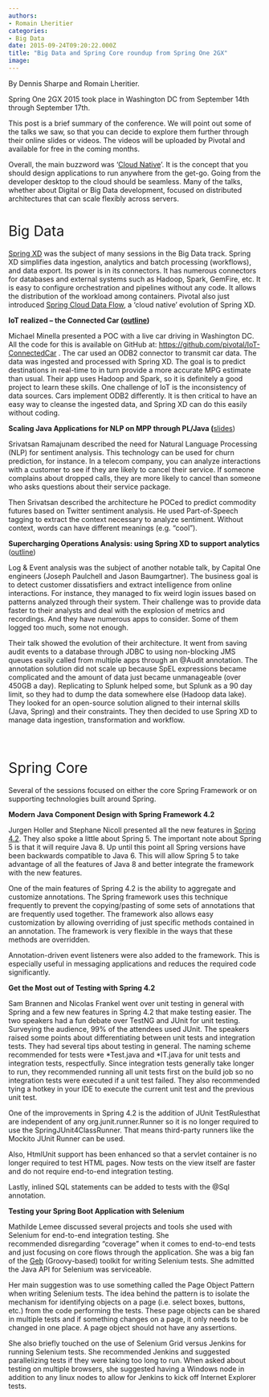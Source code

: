```yaml
---
authors:
- Romain Lheritier
categories:
- Big Data
date: 2015-09-24T09:20:22.000Z
title: "Big Data and Spring Core roundup from Spring One 2GX"
image: 
---
```


By Dennis Sharpe and Romain Lheritier.

<span style="font-weight: 400;">Spring One 2GX 2015 took place in Washington DC from September 14th through September 17th.</span>

<span style="font-weight: 400;">This post is a brief summary of the conference. We will point out some of the talks we saw, so that you can decide to explore them further through their online slides or videos. The videos will be uploaded by Pivotal and available for free in the coming months. </span>

Overall, the main buzzword was ‘[Cloud Native](http://pivotal.io/platform/migrating-to-cloud-native-application-architectures-ebook)’. It is the concept that you should design applications to run anywhere from the get-go. Going from the developer desktop to the cloud should be seamless. Many of the talks, whether about Digital or Big Data development, focused on distributed architectures that can scale flexibly across servers.


# <span style="font-weight: 400;">Big Data</span>

[<span style="font-weight: 400;">Spring XD</span>](http://projects.spring.io/spring-xd/)<span style="font-weight: 400;"> was the subject of many sessions in the Big Data track. Spring XD simplifies data ingestion, analytics and batch processing (workflows), and data export. Its power is in its connectors. It has numerous connectors for databases and external systems such as Hadoop, Spark, GemFire, etc. It is easy to configure orchestration and pipelines without any code. It allows the distribution of the workload among containers. Pivotal also just introduced [Spring Cloud Data Flow](http://blog.pivotal.io/pivotal-cloud-foundry/products/introducing-spring-cloud-data-flow), a ‘cloud native’ evolution of Spring XD.</span>

**IoT realized – the Connected Car (**[**outline**](https://2015.event.springone2gx.com/schedule/sessions/iot_realized_the_connected_car_v2.html)**)**

<span style="font-weight: 400;">Michael Minella presented a POC with a live car driving in Washington DC. All the code for this is available on GitHub at: </span>[<span style="font-weight: 400;">https://github.com/pivotal/IoT-ConnectedCar</span>](https://github.com/pivotal/IoT-ConnectedCar)<span style="font-weight: 400;"> . The car used an ODB2 connector to transmit car data. The data was ingested and processed with Spring XD. The goal is to predict destinations in real-time to in turn provide a more accurate MPG estimate than usual. Their app uses Hadoop and Spark, so it is definitely a good project to learn these skills. One challenge of IoT is the inconsistency of data sources. Cars implement ODB2 differently. It is then critical to have an easy way to cleanse the ingested data, and Spring XD can do this easily without coding.</span>

**Scaling Java Applications for NLP on MPP through PL/Java (**[slides](http://www.slideshare.net/SrivatsanRamanujam))

<span style="font-weight: 400;">Srivatsan Ramajunam described the need for Natural Language Processing (NLP) for sentiment analysis. This technology can be used for churn prediction, for instance. In a telecom company, you can analyze interactions with a customer to see if they are likely to cancel their service. If someone complains about dropped calls, they are more likely to cancel than someone who asks questions about their service package. </span>

<span style="font-weight: 400;">Then Srivatsan described the architecture he POCed to predict commodity futures based on Twitter sentiment analysis. He used Part-of-Speech tagging to extract the context necessary to analyze sentiment. Without context, words can have different meanings (e.g. “cool”). </span>

**Supercharging Operations Analysis: using Spring XD to support analytics** ([outline](https://2015.event.springone2gx.com/schedule/sessions/supercharging_operations_and_analytics_using_spring_xd_to_support_analytics_and_cep.html))

<span style="font-weight: 400;">Log & Event analysis was the subject of another notable talk, by Capital One engineers (Joseph Paulchell and Jason Baumgartner). </span><span style="font-weight: 400;">The business goal is to detect customer dissatisfiers and extract intelligence from online interactions. For instance, they managed to fix weird login issues based on patterns analyzed through their system. Their challenge was to provide data faster to their analysts and deal with the explosion of metrics and recordings. And they have numerous apps to consider. Some of them logged too much, some not enough. </span>

<span style="font-weight: 400;">Their talk showed the evolution of their architecture. It went from saving audit events to a database through JDBC to using non-blocking JMS queues easily called from multiple apps through an @Audit annotation. The annotation solution did not scale up because SpEL expressions became complicated and the amount of data just became unmanageable (over 450GB a day). Replicating to Splunk helped some, but Splunk as a 90 day limit, so they had to dump the data somewhere else (Hadoop data lake). They looked for an open-source solution aligned to their internal skills (Java, Spring) and their constraints. They then decided to use Spring XD to manage data ingestion, transformation and workflow. </span>

 


# <span style="font-weight: 400;">Spring Core</span>

<span style="font-weight: 400;">Several of the sessions focused on either the core Spring Framework or on supporting technologies built around Spring.</span>

**Modern Java Component Design with Spring Framework 4.2**

<span style="font-weight: 400;">Jurgen Holler and Stephane Nicoll presented all the new features in [Spring 4.2](https://spring.io/blog/2015/07/31/spring-framework-4-2-goes-ga). They also spoke a little about Spring 5. The important note about Spring 5 is that it will require Java 8. Up until this point all Spring versions have been backwards compatible to Java 6. This will allow Spring 5 to take advantage of all the features of Java 8 and better integrate the framework with the new features.</span>

<span style="font-weight: 400;">One of the main features of Spring 4.2 is the ability to aggregate and customize annotations. The Spring framework uses this technique frequently to prevent the copying/pasting of some sets of annotations that are frequently used together. The framework also allows easy customization by allowing overriding of just specific methods contained in an annotation. The framework is very flexible in the ways that these methods are overridden.</span>

<span style="font-weight: 400;">Annotation-driven event listeners were also added to the framework. This is especially useful in messaging applications and reduces the required code significantly.</span>

**Get the Most out of Testing with Spring 4.2**

<span style="font-weight: 400;">Sam Brannen and Nicolas Frankel went over unit testing in general with Spring and a few new features in Spring 4.2 that make testing easier. The two speakers had a fun debate over TestNG and JUnit for unit testing. Surveying the audience, 99% of the attendees used JUnit. The speakers raised some points about differentiating between unit tests and integration tests. They had several tips about testing in general. The naming scheme recommended for tests were *Test.java and *IT.java for unit tests and integration tests, respectfully. Since integration tests generally take longer to run, they recommended running all unit tests first on the build job so no integration tests were executed if a unit test failed. They also recommended tying a hotkey in your IDE to execute the current unit test and the previous unit test.</span>

<span style="font-weight: 400;">One of the improvements in Spring 4.2 is the addition of JUnit </span><span style="font-weight: 400;">TestRule</span><span style="font-weight: 400;">s</span><span style="font-weight: 400;">that are independent of any </span><span style="font-weight: 400;">org.junit.runner.Runner</span><span style="font-weight: 400;"> so it is no longer required to use the </span><span style="font-weight: 400;">SpringJUnit4ClassRunner</span><span style="font-weight: 400;">. That means third-party runners like the Mockito JUnit Runner can be used.</span>

<span style="font-weight: 400;">Also, HtmlUnit support has been enhanced so that a servlet container is no longer required to test HTML pages. Now tests on the view itself are faster and do not require end-to-end integration testing.</span>

<span style="font-weight: 400;">Lastly, inlined SQL statements can be added to tests with the </span><span style="font-weight: 400;">@Sql</span><span style="font-weight: 400;"> annotation.</span>

**Testing your Spring Boot Application with Selenium**

<span style="font-weight: 400;">Mathilde Lemee discussed several projects and tools she used with Selenium for end-to-end integration testing. She recommended disregarding “coverage” when it comes to end-to-end tests and just focusing on core flows through the application. She was a big fan of the [Geb](http://www.slideshare.net/nareshak/better-selenium-tests-with-geb-selenium-conf-2014) (Groovy-based) toolkit for writing Selenium tests. She admitted the Java API for Selenium was serviceable.</span>

<span style="font-weight: 400;">Her main suggestion was to use something called the Page Object Pattern when writing Selenium tests. The idea behind the pattern is to isolate the mechanism for identifying objects on a page (i.e. select boxes, buttons, etc.) from the code performing the tests. These page objects can be shared in multiple tests and if something changes on a page, it only needs to be changed in one place. A page object should not have any assertions.</span>

<span style="font-weight: 400;">She also briefly touched on the use of Selenium Grid versus Jenkins for running Selenium tests. She recommended Jenkins and suggested parallelizing tests if they were taking too long to run. When asked about testing on multiple browsers, she suggested having a Windows node in addition to any linux nodes to allow for Jenkins to kick off Internet Explorer tests.</span>
